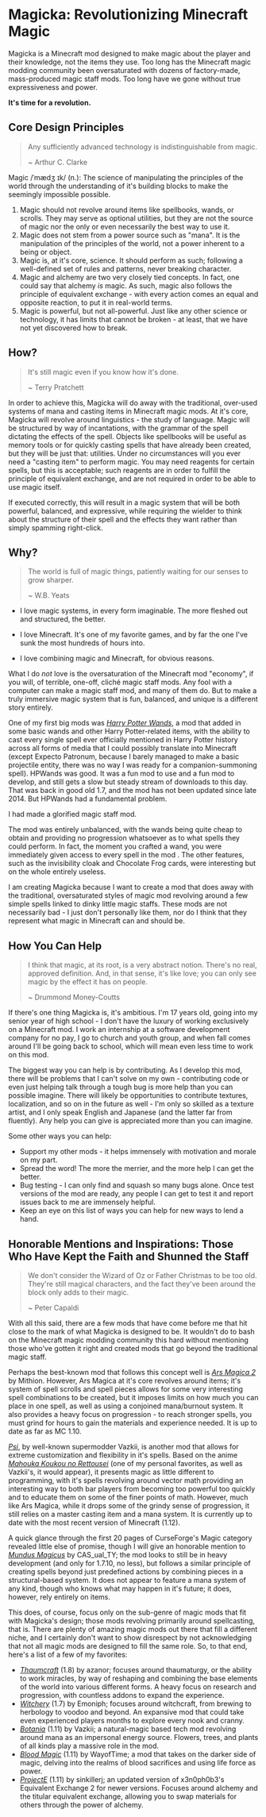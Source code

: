 # Magicka: Revolutionizing Minecraft Magic

Magicka is a Minecraft mod designed to make magic about the player and their knowledge, not the items they use. Too long has the Minecraft magic modding community been oversaturated with dozens of factory-made, mass-produced magic staff mods. Too long have we gone without true expressiveness and power.

**It's time for a revolution.**



## Core Design Principles

> Any sufficiently advanced technology is indistinguishable from magic. 
>
> ~ Arthur C. Clarke

Magic /ˈmædʒ ɪk/ (n.): The science of manipulating the principles of the world through the understanding of it's building blocks to make the seemingly impossible possible.

1. Magic should not revolve around items like spellbooks, wands, or scrolls. They may serve as optional utilities, but they are not the source of magic nor the only or even necessarily the best way to use it.
2. Magic does not stem from a power source such as "mana". It is the manipulation of the principles of the world, not a power inherent to a being or object.
3. Magic is, at it's core, science. It should perform as such; following a well-defined set of rules and patterns, never breaking character.
4. Magic and alchemy are two very closely tied concepts. In fact, one could say that alchemy *is* magic. As such, magic also follows the principle of equivalent exchange - with every action comes an equal and opposite reaction, to put it in real-world terms.
5. Magic is powerful, but not all-powerful. Just like any other science or technology, it has limits that cannot be broken - at least, that we have not yet discovered how to break.





## How?

> It's still magic even if you know how it's done.
>
> ~ Terry Pratchett

In order to achieve this, Magicka will do away with the traditional, over-used systems of mana and casting items in Minecraft magic mods. At it's core, Magicka will revolve around linguistics - the study of language. Magic will be structured by way of incantations, with the grammar of the spell dictating the effects of the spell. Objects like spellbooks will be useful as memory tools or for quickly casting spells that have already been created, but they will be just that: utilities. Under no circumstances will you ever need a "casting item" to perform magic. You may need reagents for certain spells, but this is acceptable; such reagents are in order to fulfill the principle of equivalent exchange, and are not required in order to be able to use magic itself.

If executed correctly, this will result in a magic system that will be both powerful, balanced, and expressive, while requiring the wielder to think about the structure of their spell and the effects they want rather than simply spamming right-click.



## Why?

> The world is full of magic things, patiently waiting for our senses to grow sharper.
>
> ~ W.B. Yeats

- I love magic systems, in every form imaginable. The more fleshed out and structured, the better.
- I love Minecraft. It's one of my favorite games, and by far the one I've sunk the most hundreds of hours into.


- I love combining magic and Minecraft, for obvious reasons.

What I do *not* love is the oversaturation of the Minecraft mod "economy", if you will, of terrible, one-off, cliché magic staff mods. Any fool with a computer can make a magic staff mod, and many of them do. But to make a truly immersive magic system that is fun, balanced, and unique is a different story entirely.

One of my first big mods was [*Harry Potter Wands*](https://minecraft.curseforge.com/projects/harry-potter-wands), a mod that added in some basic wands and other Harry Potter-related items, with the ability to cast every single spell ever officially mentioned in Harry Potter history across all forms of media that I could possibly translate into Minecraft (except Expecto Patronum, because I barely managed to make a basic projectile entity, there was no way I was ready for a companion-summoning spell). HPWands was good. It was a fun mod to use and a fun mod to develop, and still gets a slow but steady stream of downloads to this day. That was back in good old 1.7, and the mod has not been updated since late 2014. But HPWands had a fundamental problem.

I had made a glorified magic staff mod.

The mod was entirely unbalanced, with the wands being quite cheap to obtain and providing no progression whatsoever as to what spells they could perform. In fact, the moment you crafted a wand, you were immediately given access to every spell in the mod . The other features, such as the invisibility cloak and Chocolate Frog cards, were interesting but on the whole entirely useless.

I am creating Magicka because I want to create a mod that does away with the traditional, oversaturated styles of magic mod revolving around a few simple spells linked to dinky little magic staffs. These mods are not necessarily bad - I just don't personally like them, nor do I think that they represent what magic in Minecraft can and should be.



## How You Can Help

> I think that magic, at its root, is a very abstract notion. There's no real, approved definition. And, in that sense, it's like love; you can only see magic by the effect it has on people.
>
> ~ Drummond Money-Coutts

If there's one thing Magicka is, it's ambitious. I'm 17 years old, going into my senior year of high school - I don't have the luxury of working exclusively on a Minecraft mod. I work an internship at a software development company for no pay, I go to church and youth group, and when fall comes around I'll be going back to school, which will mean even less time to work on this mod.

The biggest way you can help is by contributing. As I develop this mod, there will be problems that I can't solve on my own - contributing code or even just helping talk through a tough bug is more help than you can possible imagine. There will likely be opportunities to contribute textures, localization, and so on in the future as well - I'm only so skilled as a texture artist, and I only speak English and Japanese (and the latter far from fluently). Any help you can give is appreciated more than you can imagine.

Some other ways you can help:

- Support my other mods - it helps immensely with motivation and morale on my part.
- Spread the word! The more the merrier, and the more help I can get the better.
- Bug testing - I can only find and squash so many bugs alone. Once test versions of the mod are ready, any people I can get to test it and report issues back to me are immensely helpful.
- Keep an eye on this list of ways you can help for new ways to lend a hand.





## Honorable Mentions and Inspirations: Those Who Have Kept the Faith and Shunned the Staff 

> We don't consider the Wizard of Oz or Father Christmas to be too old. They're still magical characters, and the fact they've been around the block only adds to their magic.
>
> ~ Peter Capaldi

With all this said, there are a few mods that have come before me that hit close to the mark of what Magicka is designed to be. It wouldn't do to bash on the Minecraft magic modding community this hard without mentioning those who've gotten it right and created mods that go beyond the traditional magic staff.

Perhaps the best-known mod that follows this concept well is [*Ars Magica 2*](https://minecraft.curseforge.com/projects/ars-magica-2) by Mithion. However, Ars Magica at it's core revolves around items; it's system of spell scrolls and spell pieces allows for some very interesting spell combinations to be created, but it imposes limits on how much you can place in one spell, as well as using a conjoined mana/burnout system. It also provides a heavy focus on progression - to reach stronger spells, you must grind for hours to gain the materials and experience needed. It is up to date as far as MC 1.10.

[*Psi*](https://minecraft.curseforge.com/projects/psi), by well-known supermodder Vazkii, is another mod that allows for extreme customization and flexibility in it's spells. Based on the anime [*Mahouka Koukou no Rettousei*](https://myanimelist.net/anime/20785/Mahouka_Koukou_no_Rettousei) (one of my personal favorites, as well as Vazkii's, it would appear), it presents magic as little different to programming, with it's spells revolving around vector math providing an interesting way to both bar players from becoming too powerful too quickly and to educate them on some of the finer points of math. However, much like Ars Magica, while it drops some of the grindy sense of progression, it still relies on a master casting item and a mana system. It is currently up to date with the most recent version of Minecraft (1.12).

A quick glance through the first 20 pages of CurseForge's Magic category revealed little else of promise, though I will give an honorable mention to [*Mundus Magicus*](https://minecraft.curseforge.com/projects/mundus-magicus) by CAS_ual_TY; the mod looks to still be in heavy development (and only for 1.7.10, no less), but follows a similar principle of creating spells beyond just predefined actions by combining pieces in a structural-based system. It does not appear to feature a mana system of any kind, though who knows what may happen in it's future; it does, however, rely entirely on items.

This does, of course, focus only on the sub-genre of magic mods that fit with Magicka's design; those mods revolving primarily around spellcasting, that is. There are plenty of amazing magic mods out there that fill a different niche, and I certainly don't want to show disrespect by not acknowledging that not all magic mods are designed to fill the same role. So, to that end, here's a list of a few of my favorites:

- [*Thaumcraft*](https://minecraft.curseforge.com/projects/thaumcraft) (1.8) by azanor; focuses around thaumaturgy, or the ability to work miracles, by way of reshaping and combining the base elements of the world into various different forms. A heavy focus on research and progression, with countless addons to expand the experience.
- [*Witchery*](https://minecraft.curseforge.com/projects/witchery) (1.7) by Emoniph; focuses around witchcraft, from brewing to herbology to voodoo and beyond. An expansive mod that could take even experienced players months to explore every nook and cranny.
- [*Botania*](https://minecraft.curseforge.com/projects/botania) (1.11) by Vazkii; a natural-magic based tech mod revolving around mana as an impersonal energy source. Flowers, trees, and plants of all kinds play a massive role in the mod.
- [*Blood Magic*](https://minecraft.curseforge.com/projects/blood-magic) (1.11) by WayofTime; a mod that takes on the darker side of magic, delving into the realms of blood sacrifices and using life force as power.
- [*ProjectE*](https://minecraft.curseforge.com/projects/projecte) (1.11) by sinkillerj; an updated version of x3n0ph0b3's Equivalent Exchange 2 for newer versions. Focuses around alchemy and the titular equivalent exchange, allowing you to swap materials for others through the power of alchemy.